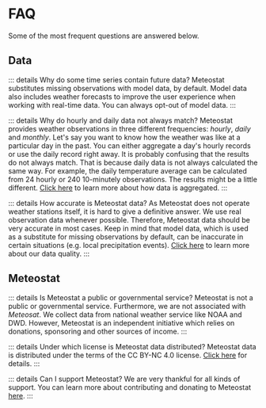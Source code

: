 # FAQ

Some of the most frequent questions are answered below.

## Data

::: details Why do some time series contain future data?
Meteostat substitutes missing observations with model data, by default. Model data also includes weather forecasts to improve the user experience when working with real-time data. You can always opt-out of model data.
:::

::: details Why do hourly and daily data not always match?
Meteostat provides weather observations in three different frequencies: _hourly_, _daily_ and _monthly_. Let's say you want to know how the weather was like at a particular day in the past. You can either aggregate a day's hourly records or use the daily record right away. It is probably confusing that the results do not always match. That is because daily data is not always calculated the same way. For example, the daily temperature average can be calculated from 24 hourly or 240 10-minutely observations. The results might be a little different. [Click here](/quality.html#aggregation-methods) to learn more about how data is aggregated.
:::

::: details How accurate is Meteostat data?
As Meteostat does not operate weather stations itself, it is hard to give a definitive answer. We use real observation data whenever possible. Therefore, Meteostat data should be very accurate in most cases. Keep in mind that model data, which is used as a substitute for missing observations by default, can be inaccurate in certain situations (e.g. local precipitation events). [Click here](/quality) to learn more about our data quality.
:::

## Meteostat

::: details Is Meteostat a public or governmental service?
Meteostat is not a public or governmental service. Furthermore, we are not associated with _Meteosat_. We collect data from national weather service like NOAA and DWD. However, Meteostat is an independent initiative which relies on donations, sponsoring and other sources of income.
:::

::: details Under which license is Meteostat data distributed?
Meteostat data is distributed under the terms of the CC BY-NC 4.0 license. [Click here](/terms) for details.
:::

::: details Can I support Meteostat?
We are very thankful for all kinds of support. You can learn more about contributing and donating to Meteostat [here](/contributing).
:::
